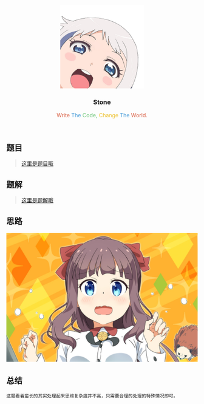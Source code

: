 <p align="center">
  <a href="http://shallweitalk.com">
    <img src="https://raw.githubusercontent.com/Haut-Stone/ACM/master/photos/me.png" width=220 height=220>
  </a>
  <h3 align="center">Stone</h3>
  <p align="center">
  <span style="color: #D96045">Write</span>
  <span style="color: #449AD8">The</span> 
  <span style="color: #64C271">Code,</span>
  <span style="color: #EDC233">Change</span>
  <span style="color: #449AD8">The</span>
  <span style="color: #D96045">World.</span>
    <br>
  </p>
</p>
<br>

## 题目

>[这里是题目哦](http://cxsjsxmooc.openjudge.cn/2017t2summerw3/1/)

## 题解

>[这里是题解哦](http://www.cnblogs.com/chenxiwenruo/p/3340620.html)

## 思路

![](https://raw.githubusercontent.com/Haut-Stone/ACM/master/photos/prprpr.png)

## 总结

	这题看着蛮长的其实处理起来思维复杂度并不高，只需要合理的处理的特殊情况即可。 